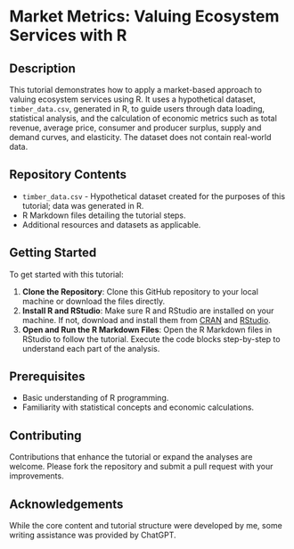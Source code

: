 # Market Metrics: Valuing Ecosystem Services with R

## Description
This tutorial demonstrates how to apply a market-based approach to valuing ecosystem services using R. It uses a hypothetical dataset, `timber_data.csv`, generated in R, to guide users through data loading, statistical analysis, and the calculation of economic metrics such as total revenue, average price, consumer and producer surplus, supply and demand curves, and elasticity. The dataset does not contain real-world data.

## Repository Contents
- `timber_data.csv` - Hypothetical dataset created for the purposes of this tutorial; data was generated in R.
- R Markdown files detailing the tutorial steps.
- Additional resources and datasets as applicable.

## Getting Started
To get started with this tutorial:
1. **Clone the Repository**: Clone this GitHub repository to your local machine or download the files directly.
2. **Install R and RStudio**: Make sure R and RStudio are installed on your machine. If not, download and install them from [CRAN](https://cran.r-project.org/mirrors.html) and [RStudio](https://rstudio.com/products/rstudio/download/).
3. **Open and Run the R Markdown Files**: Open the R Markdown files in RStudio to follow the tutorial. Execute the code blocks step-by-step to understand each part of the analysis.

## Prerequisites
- Basic understanding of R programming.
- Familiarity with statistical concepts and economic calculations.

## Contributing
Contributions that enhance the tutorial or expand the analyses are welcome. Please fork the repository and submit a pull request with your improvements.

## Acknowledgements
While the core content and tutorial structure were developed by me, some writing assistance was provided by ChatGPT.
